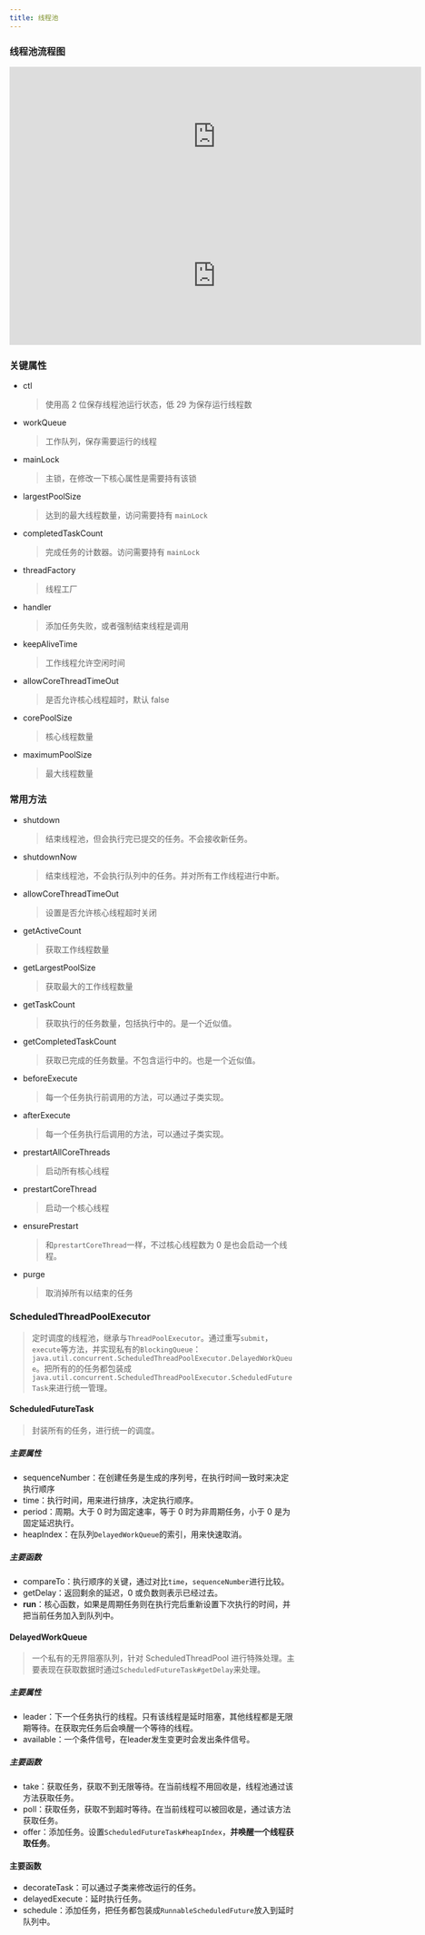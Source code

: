 ```yaml
---
title: 线程池
---
```


### 线程池流程图

<iframe id="embed_dom" name="embed_dom" frameborder="0" style="display:block;width:725px; height:245px;" src="https://www.processon.com/embed/619f50e40e3e743d103b520d"></iframe>

<iframe id="embed_dom" name="embed_dom" frameborder="0" style="display:block;width:725px; height:245px;" src="https://www.processon.com/embed/61a48efa1efad425fd73dce4"></iframe>

### 关键属性

- ctl

  > 使用高 2 位保存线程池运行状态，低 29 为保存运行线程数

- workQueue

  > 工作队列，保存需要运行的线程

- mainLock

  > 主锁，在修改一下核心属性是需要持有该锁

- largestPoolSize

  > 达到的最大线程数量，访问需要持有 `mainLock`

- completedTaskCount

  > 完成任务的计数器。访问需要持有 `mainLock`

- threadFactory

  > 线程工厂

- handler

  > 添加任务失败，或者强制结束线程是调用

- keepAliveTime

  > 工作线程允许空闲时间

- allowCoreThreadTimeOut

  > 是否允许核心线程超时，默认 false

- corePoolSize

  > 核心线程数量

- maximumPoolSize

  > 最大线程数量

### 常用方法

- shutdown

  > 结束线程池，但会执行完已提交的任务。不会接收新任务。

- shutdownNow

  > 结束线程池，不会执行队列中的任务。并对所有工作线程进行中断。

- allowCoreThreadTimeOut

  > 设置是否允许核心线程超时关闭

- getActiveCount

  > 获取工作线程数量

- getLargestPoolSize

  > 获取最大的工作线程数量

- getTaskCount

  > 获取执行的任务数量，包括执行中的。是一个近似值。

- getCompletedTaskCount

  > 获取已完成的任务数量。不包含运行中的。也是一个近似值。

- beforeExecute

  > 每一个任务执行前调用的方法，可以通过子类实现。

- afterExecute

  > 每一个任务执行后调用的方法，可以通过子类实现。

- prestartAllCoreThreads

  > 启动所有核心线程

- prestartCoreThread

  > 启动一个核心线程

- ensurePrestart

  > 和`prestartCoreThread`一样，不过核心线程数为 0 是也会启动一个线程。

- purge

  > 取消掉所有以结束的任务

### ScheduledThreadPoolExecutor

> 定时调度的线程池，继承与`ThreadPoolExecutor`。通过重写`submit`，`execute`等方法，并实现私有的`BlockingQueue`：`java.util.concurrent.ScheduledThreadPoolExecutor.DelayedWorkQueue`。把所有的的任务都包装成`java.util.concurrent.ScheduledThreadPoolExecutor.ScheduledFutureTask`来进行统一管理。

#### ScheduledFutureTask

> 封装所有的任务，进行统一的调度。

##### 主要属性

- sequenceNumber：在创建任务是生成的序列号，在执行时间一致时来决定执行顺序
- time：执行时间，用来进行排序，决定执行顺序。
- period：周期。大于 0 时为固定速率，等于 0 时为非周期任务，小于 0 是为固定延迟执行。
- heapIndex：在队列`DelayedWorkQueue`的索引，用来快速取消。

##### 主要函数

- compareTo：执行顺序的关键，通过对比`time`，`sequenceNumber`进行比较。
- getDelay：返回剩余的延迟，0 或负数则表示已经过去。
- **run**：核心函数，如果是周期任务则在执行完后重新设置下次执行的时间，并把当前任务加入到队列中。

#### DelayedWorkQueue

> 一个私有的无界阻塞队列，针对 ScheduledThreadPool 进行特殊处理。主要表现在获取数据时通过`ScheduledFutureTask#getDelay`来处理。

##### 主要属性

- leader：下一个任务执行的线程。只有该线程是延时阻塞，其他线程都是无限期等待。在获取完任务后会唤醒一个等待的线程。
- available：一个条件信号，在leader发生变更时会发出条件信号。

##### 主要函数

- take：获取任务，获取不到无限等待。在当前线程不用回收是，线程池通过该方法获取任务。
- poll：获取任务，获取不到超时等待。在当前线程可以被回收是，通过该方法获取任务。
- offer：添加任务。设置`ScheduledFutureTask#heapIndex`，**并唤醒一个线程获取任务**。

#### 主要函数

- decorateTask：可以通过子类来修改运行的任务。
- delayedExecute：延时执行任务。
- schedule：添加任务，把任务都包装成`RunnableScheduledFuture`放入到延时队列中。
